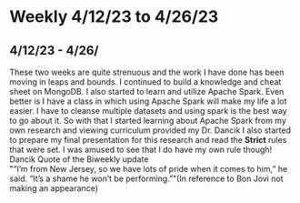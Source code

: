 # Weekly 4/12/23 to 4/26/23
## 4/12/23 - 4/26/
These two weeks are quite strenuous and the work I have done has been moving in leaps and bounds. 
I continued to build a knowledge and cheat sheet on MongoDB. 
I also started to learn and utilize Apache Spark. Even better is I have a class in which using Apache Spark will make my life a lot easier. I have to cleanse multiple datasets and using spark is the best way to go about it. 
So with that I started learning about Apache Spark from my own research and viewing curriculum provided my Dr. Dancik 
I also started to prepare my final presentation for this research and read the **Strict** rules that were set. I was amused to see that I do have my own rule though!  
Dancik Quote of the Biweekly update  
"“I’m from New Jersey, so we have lots of pride when it comes to him,” he said. “It’s a shame he won’t be performing.”"(In reference to Bon Jovi not making an appearance)